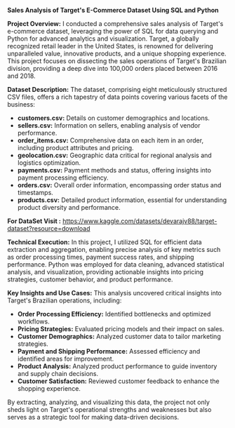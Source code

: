 **Sales Analysis of Target's E-Commerce Dataset Using SQL and Python**

**Project Overview:**
I conducted a comprehensive sales analysis of Target's e-commerce dataset, leveraging the power of SQL for data querying and Python for advanced analytics and visualization. Target, a globally recognized retail leader in the United States, is renowned for delivering unparalleled value, innovative products, and a unique shopping experience. This project focuses on dissecting the sales operations of Target's Brazilian division, providing a deep dive into 100,000 orders placed between 2016 and 2018.

**Dataset Description:**
The dataset, comprising eight meticulously structured CSV files, offers a rich tapestry of data points covering various facets of the business:

- **customers.csv:** Details on customer demographics and locations.
- **sellers.csv:** Information on sellers, enabling analysis of vendor performance.
- **order_items.csv:** Comprehensive data on each item in an order, including product attributes and pricing.
- **geolocation.csv:** Geographic data critical for regional analysis and logistics optimization.
- **payments.csv:** Payment methods and status, offering insights into payment processing efficiency.
- **orders.csv:** Overall order information, encompassing order status and timestamps.
- **products.csv:** Detailed product information, essential for understanding product diversity and performance.

**For DataSet Visit :** https://www.kaggle.com/datasets/devarajv88/target-dataset?resource=download

**Technical Execution:**
In this project, I utilized SQL for efficient data extraction and aggregation, enabling precise analysis of key metrics such as order processing times, payment success rates, and shipping performance. Python was employed for data cleaning, advanced statistical analysis, and visualization, providing actionable insights into pricing strategies, customer behavior, and product performance.

**Key Insights and Use Cases:**
This analysis uncovered critical insights into Target's Brazilian operations, including:
- **Order Processing Efficiency:** Identified bottlenecks and optimized workflows.
- **Pricing Strategies:** Evaluated pricing models and their impact on sales.
- **Customer Demographics:** Analyzed customer data to tailor marketing strategies.
- **Payment and Shipping Performance:** Assessed efficiency and identified areas for improvement.
- **Product Analysis:** Analyzed product performance to guide inventory and supply chain decisions.
- **Customer Satisfaction:** Reviewed customer feedback to enhance the shopping experience.

By extracting, analyzing, and visualizing this data, the project not only sheds light on Target's operational strengths and weaknesses but also serves as a strategic tool for making data-driven decisions.
